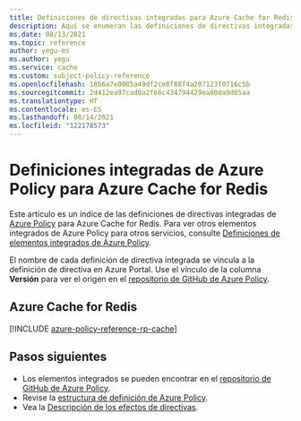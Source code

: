 ```yaml
---
title: Definiciones de directivas integradas para Azure Cache for Redis
description: Aquí se enumeran las definiciones de directivas integradas de Azure Policy para Azure Cache for Redis. Estas definiciones de directivas integradas proporcionan enfoques comunes para administrar los recursos de Azure.
ms.date: 08/13/2021
ms.topic: reference
author: yegu-ms
ms.author: yegu
ms.service: cache
ms.custom: subject-policy-reference
ms.openlocfilehash: 18b6a7e0085a49df2ce8f88f4a207123f0716c5b
ms.sourcegitcommit: 2d412ea97cad0a2f66c434794429ea80da9d65aa
ms.translationtype: HT
ms.contentlocale: es-ES
ms.lasthandoff: 08/14/2021
ms.locfileid: "122178573"
---
```

# <a name="azure-policy-built-in-definitions-for-azure-cache-for-redis"></a>Definiciones integradas de Azure Policy para Azure Cache for Redis

Este artículo es un índice de las definiciones de directivas integradas de [Azure Policy](../governance/policy/overview.md) para Azure Cache for Redis. Para ver otros elementos integrados de Azure Policy para otros servicios, consulte [Definiciones de elementos integrados de Azure Policy](../governance/policy/samples/built-in-policies.md).

El nombre de cada definición de directiva integrada se vincula a la definición de directiva en Azure Portal. Use el vínculo de la columna **Versión** para ver el origen en el [repositorio de GitHub de Azure Policy](https://github.com/Azure/azure-policy).

## <a name="azure-cache-for-redis"></a>Azure Cache for Redis

[!INCLUDE [azure-policy-reference-rp-cache](../../includes/policy/reference/byrp/microsoft.cache.md)]

## <a name="next-steps"></a>Pasos siguientes

- Los elementos integrados se pueden encontrar en el [repositorio de GitHub de Azure Policy](https://github.com/Azure/azure-policy).
- Revise la [estructura de definición de Azure Policy](../governance/policy/concepts/definition-structure.md).
- Vea la [Descripción de los efectos de directivas](../governance/policy/concepts/effects.md).
